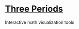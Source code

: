 # [Three Periods](https://github.com/quasarbright/ThreePeriods)
Interactive math visualization tools
